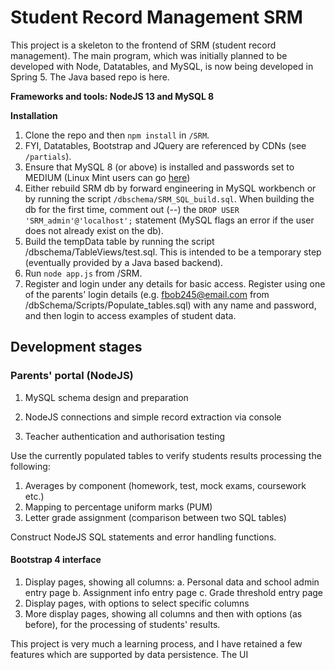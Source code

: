 # Student Record Management SRM #
This project is a skeleton to the frontend of SRM (student record management). The main program, which was initially planned to be developed with Node, Datatables, and MySQL, is now being developed in Spring 5. The Java based repo is here.

__Frameworks and tools: NodeJS 13 and MySQL 8__

__Installation__

1. Clone the repo and then `npm install` in `/SRM`.
2. FYI, Datatables, Bootstrap and JQuery are referenced by CDNs (see `/partials`).
3. Ensure that MySQL 8 (or above) is installed and passwords set to MEDIUM (Linux Mint users can go [here](https://medium.com/@shivraj.jadhav82/mysql-setup-on-linux-mint-948470115d5))
4. Either rebuild SRM db by forward engineering in MySQL workbench or by running the script `/dbschema/SRM_SQL_build.sql`. When building the db for the first time, comment out (--) the `DROP USER 'SRM_admin'@'localhost';` statement (MySQL flags an error if the user does not already exist on the db).
5. Build the tempData table by running the script /dbschema/TableViews/test.sql. This is intended to be a temporary step (eventually provided by a Java based backend).
6. Run `node app.js` from /SRM.
7. Register and login under any details for basic access. Register using one of the parents' login details (e.g. fbob245@email.com from /dbSchema/Scripts/Populate_tables.sql) with any name and password, and then login to access examples of student data.

## Development stages ##

### Parents' portal (NodeJS) ###

1. MySQL schema design and preparation
2. NodeJS connections and simple record extraction via console

3. Teacher authentication and authorisation testing

Use the currently populated tables to verify students results processing the following:

1. Averages by component (homework, test, mock exams, coursework etc.)
2. Mapping to percentage uniform marks (PUM)
3. Letter grade assignment (comparison between two SQL tables)

Construct NodeJS SQL statements and error handling functions.

#### Bootstrap 4 interface ####

1. Display pages, showing all columns:
   a. Personal data and school admin entry page
   b. Assignment info entry page
   c. Grade threshold entry page
2. Display pages, with options to select specific columns
3. More display pages, showing all columns and then with options (as before), for the processing of students' results.
		
This project is very much a learning process, and I have retained a few features which are supported by data persistence. The UI 